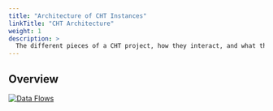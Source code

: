 ```yaml
---
title: "Architecture of CHT Instances"
linkTitle: "CHT Architecture"
weight: 1
description: >
  The different pieces of a CHT project, how they interact, and what they’re used for
---
```


## Overview

<!-- make updates to this diagram on the google slides:            -->
<!-- https://docs.google.com/presentation/d/1j4jPsi-gHbiaLBfgYOyru1g_YV98PkBrx2zs7bwhoEQ/ -->
[![Data Flows](architecture.png)](architecture.png)

